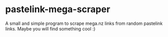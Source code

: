 # pastelink-mega-scraper
A small and simple program to scrape mega.nz links from random pastelink links. Maybe you will find something cool :)
